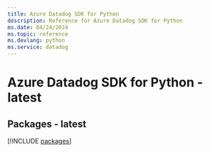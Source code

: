 ```yaml
---
title: Azure Datadog SDK for Python
description: Reference for Azure Datadog SDK for Python
ms.date: 04/24/2024
ms.topic: reference
ms.devlang: python
ms.service: datadog
---
```

# Azure Datadog SDK for Python - latest
## Packages - latest
[!INCLUDE [packages](datadog-index.md)]